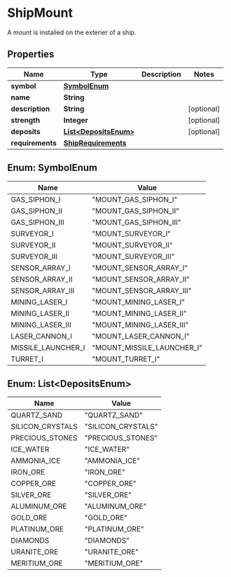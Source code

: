 

# ShipMount

A mount is installed on the exterier of a ship.

## Properties

| Name | Type | Description | Notes |
|------------ | ------------- | ------------- | -------------|
|**symbol** | [**SymbolEnum**](#SymbolEnum) |  |  |
|**name** | **String** |  |  |
|**description** | **String** |  |  [optional] |
|**strength** | **Integer** |  |  [optional] |
|**deposits** | [**List&lt;DepositsEnum&gt;**](#List&lt;DepositsEnum&gt;) |  |  [optional] |
|**requirements** | [**ShipRequirements**](ShipRequirements.md) |  |  |



## Enum: SymbolEnum

| Name | Value |
|---- | -----|
| GAS_SIPHON_I | &quot;MOUNT_GAS_SIPHON_I&quot; |
| GAS_SIPHON_II | &quot;MOUNT_GAS_SIPHON_II&quot; |
| GAS_SIPHON_III | &quot;MOUNT_GAS_SIPHON_III&quot; |
| SURVEYOR_I | &quot;MOUNT_SURVEYOR_I&quot; |
| SURVEYOR_II | &quot;MOUNT_SURVEYOR_II&quot; |
| SURVEYOR_III | &quot;MOUNT_SURVEYOR_III&quot; |
| SENSOR_ARRAY_I | &quot;MOUNT_SENSOR_ARRAY_I&quot; |
| SENSOR_ARRAY_II | &quot;MOUNT_SENSOR_ARRAY_II&quot; |
| SENSOR_ARRAY_III | &quot;MOUNT_SENSOR_ARRAY_III&quot; |
| MINING_LASER_I | &quot;MOUNT_MINING_LASER_I&quot; |
| MINING_LASER_II | &quot;MOUNT_MINING_LASER_II&quot; |
| MINING_LASER_III | &quot;MOUNT_MINING_LASER_III&quot; |
| LASER_CANNON_I | &quot;MOUNT_LASER_CANNON_I&quot; |
| MISSILE_LAUNCHER_I | &quot;MOUNT_MISSILE_LAUNCHER_I&quot; |
| TURRET_I | &quot;MOUNT_TURRET_I&quot; |



## Enum: List&lt;DepositsEnum&gt;

| Name | Value |
|---- | -----|
| QUARTZ_SAND | &quot;QUARTZ_SAND&quot; |
| SILICON_CRYSTALS | &quot;SILICON_CRYSTALS&quot; |
| PRECIOUS_STONES | &quot;PRECIOUS_STONES&quot; |
| ICE_WATER | &quot;ICE_WATER&quot; |
| AMMONIA_ICE | &quot;AMMONIA_ICE&quot; |
| IRON_ORE | &quot;IRON_ORE&quot; |
| COPPER_ORE | &quot;COPPER_ORE&quot; |
| SILVER_ORE | &quot;SILVER_ORE&quot; |
| ALUMINUM_ORE | &quot;ALUMINUM_ORE&quot; |
| GOLD_ORE | &quot;GOLD_ORE&quot; |
| PLATINUM_ORE | &quot;PLATINUM_ORE&quot; |
| DIAMONDS | &quot;DIAMONDS&quot; |
| URANITE_ORE | &quot;URANITE_ORE&quot; |
| MERITIUM_ORE | &quot;MERITIUM_ORE&quot; |



